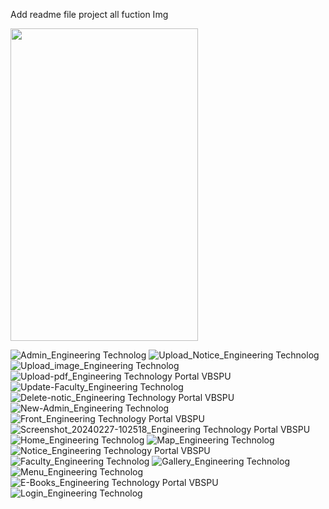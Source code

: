 Add readme file
project all  fuction Img

<img src="https://github.com/ShivamPaswan95SP02/College-Management-App/assets/144666996/4f2a0aaa-aefc-4f65-bce5-9177de65a0a1" width="300" height="500">

![Admin_Engineering   Technolog](https://github.com/ShivamPaswan95SP02/College-Management-App/assets/144666996/4f2a0aaa-aefc-4f65-bce5-9177de65a0a1)
![Upload_Notice_Engineering   Technolog](https://github.com/ShivamPaswan95SP02/College-Management-App/assets/144666996/4f2a0aaa-aefc-4f65-bce5-9177de65a0a1)
![Upload_image_Engineering   Technolog](https://github.com/ShivamPaswan95SP02/College-Management-App/assets/144666996/867bab19-4dc4-4429-8104-c0b71dc89340)
![Upload-pdf_Engineering   Technology Portal VBSPU](https://github.com/ShivamPaswan95SP02/College-Management-App/assets/144666996/9a7aceaf-d6cb-4628-80cb-02fe31c937c9)
![Update-Faculty_Engineering   Technolog](https://github.com/ShivamPaswan95SP02/College-Management-App/assets/144666996/a1b4b388-09f2-4ee1-a3d1-e6ed0e167655)
![Delete-notic_Engineering   Technology Portal VBSPU](https://github.com/ShivamPaswan95SP02/College-Management-App/assets/144666996/b238c3b1-6640-425b-b834-a2ed837459c9)
![New-Admin_Engineering   Technolog](https://github.com/ShivamPaswan95SP02/College-Management-App/assets/144666996/13907b20-210d-4cc8-ad0f-860cce4ab6e3)
![Front_Engineering   Technology Portal VBSPU](https://github.com/ShivamPaswan95SP02/College-Management-App/assets/144666996/213944ac-bd97-499e-8cff-7fa3ea719261)
![Screenshot_20240227-102518_Engineering   Technology Portal VBSPU](https://github.com/ShivamPaswan95SP02/College-Management-App/assets/144666996/34296421-ffe9-46ee-9974-f75de604e9a6)
![Home_Engineering   Technolog](https://github.com/ShivamPaswan95SP02/College-Management-App/assets/144666996/d5e9b8dd-9597-4009-a1ee-d8e8acb0c084)
![Map_Engineering   Technolog](https://github.com/ShivamPaswan95SP02/College-Management-App/assets/144666996/e76eb69e-1bb3-446c-9727-27ae2feabde6)
![Notice_Engineering   Technology Portal VBSPU](https://github.com/ShivamPaswan95SP02/College-Management-App/assets/144666996/6d7bba21-affd-4e16-a003-e6139533e4ed)
![Faculty_Engineering   Technolog](https://github.com/ShivamPaswan95SP02/College-Management-App/assets/144666996/10364507-bf9a-4b86-8c13-28dd887e72be)
![Gallery_Engineering   Technolog](https://github.com/ShivamPaswan95SP02/College-Management-App/assets/144666996/4a24b4ce-3d86-4b95-85ef-839488401247)
![Menu_Engineering   Technolog](https://github.com/ShivamPaswan95SP02/College-Management-App/assets/144666996/46ee561d-c238-4fd8-b618-eec3b642a9e9)
![E-Books_Engineering   Technology Portal VBSPU](https://github.com/ShivamPaswan95SP02/College-Management-App/assets/144666996/a939fa22-6be6-4ea7-9420-c50ff30163f3)
![Login_Engineering   Technolog](https://github.com/ShivamPaswan95SP02/College-Management-App/assets/144666996/7eab6da5-a8fd-4561-a63d-931b301040e7)
